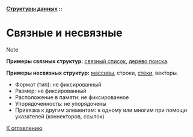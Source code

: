 **[Структуры данных](../README.md#data-structures) ::**
# Связные и несвязные

> [!NOTE]
> **Примеры связных структур:** [связный список](descriptions/lists.single-linked.md), [дерево поиска](descriptions/trees.binary-search.md).
>
> **Примеры несвязных структур:** [массивы](descriptions/arrays.md), строки, [стеки](descriptions/stacks.md), векторы.

- Формат (тип): не фиксированный
- Размер: не фиксированный
- Расположение в памяти: не фиксированное
- Упорядоченность: не упорядочены
- Привязка к другим элементам: к одному или многим при помощи указателей (коннекторов, ссылок)

[К оглавлению](../README.md#data-structures)
